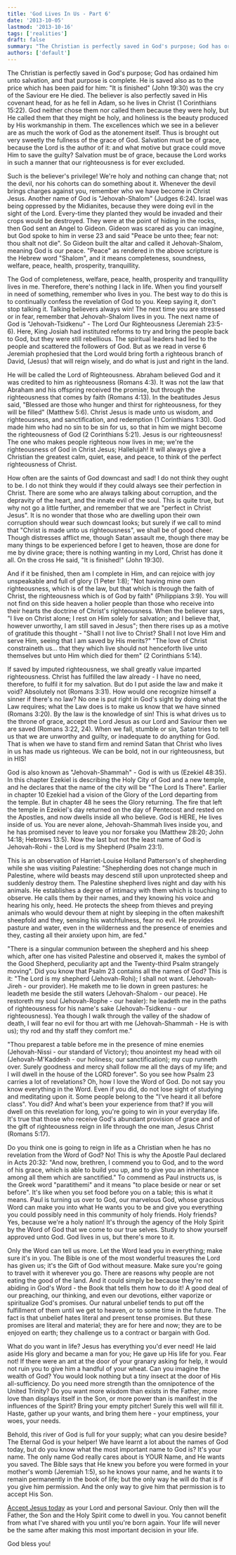 ```yaml
---
title: 'God Lives In Us - Part 6'
date: '2013-10-05'
lastmod: '2013-10-16'
tags: ['realities']
draft: false
summary: "The Christian is perfectly saved in God's purpose; God has ordained him unto salvation, and that purpose is complete."
authors: ['default']
---
```


The Christian is perfectly saved in God's purpose; God has ordained him unto salvation, and that purpose is complete. He is saved also as to the price which has been paid for him: "It is finished" (John 19:30) was the cry of the Saviour ere He died. The believer is also perfectly saved in His covenant head, for as he fell in Adam, so he lives in Christ (1 Corinthians 15:22). God neither chose them nor called them because they were holy, but He called them that they might be holy, and holiness is the beauty produced by His workmanship in them. The excellences which we see in a believer are as much the work of God as the atonement itself. Thus is brought out very sweetly the fullness of the grace of God. Salvation must be of grace, because the Lord is the author of it: and what motive but grace could move Him to save the guilty? Salvation must be of grace, because the Lord works in such a manner that our righteousness is for ever excluded.

Such is the believer's privilege! We're holy and nothing can change that; not the devil, nor his cohorts can do something about it. Whenever the devil brings charges against you, remember who we have become in Christ Jesus. Another name of God is "Jehovah-Shalom" (Judges 6:24). Israel was being oppressed by the Midianites, because they were doing evil in the sight of the Lord. Every-time they planted they would be invaded and their crops would be destroyed. They were at the point of hiding in the rocks, then God sent an Angel to Gideon. Gideon was scared as you can imagine, but God spoke to him in verse 23 and said "Peace be unto thee; fear not: thou shalt not die". So Gideon built the altar and called it Jehovah-Shalom, meaning God is our peace. "Peace" as rendered in the above scripture is the Hebrew word "Shalom", and it means completeness, soundness, welfare, peace, health, prosperity, tranquillity.

The God of completeness, welfare, peace, health, prosperity and tranquillity lives in me. Therefore, there's nothing I lack in life. When you find yourself in need of something, remember who lives in you. The best way to do this is to continually confess the revelation of God to you. Keep saying it, don't stop talking it. Talking believers always win! The next time you are stressed or in fear, remember that Jehovah-Shalom lives in you. The next name of God is "Jehovah-Tsidkenu" - The Lord Our Righteousness (Jeremiah 23:5-6). Here, King Josiah had instituted reforms to try and bring the people back to God, but they were still rebellious. The spiritual leaders had lied to the people and scattered the followers of God. But as we read in verse 6 Jeremiah prophesied that the Lord would bring forth a righteous branch of David, (Jesus) that will reign wisely, and do what is just and right in the land.

He will be called the Lord of Righteousness. Abraham believed God and it was credited to him as righteousness (Romans 4:3). It was not the law that Abraham and his offspring received the promise, but through the righteousness that comes by faith (Romans 4:13). In the beatitudes Jesus said, "Blessed are those who hunger and thirst for righteousness, for they will be filled" (Matthew 5:6). Christ Jesus is made unto us wisdom, and righteousness, and sanctification, and redemption (1 Corinthians 1:30). God made him who had no sin to be sin for us, so that in him we might become the righteousness of God (2 Corinthians 5:21). Jesus is our righteousness! The one who makes people righteous now lives in me; we're the righteousness of God in Christ Jesus; Hallelujah! It will always give a Christian the greatest calm, quiet, ease, and peace, to think of the perfect righteousness of Christ.

How often are the saints of God downcast and sad! I do not think they ought to be. I do not think they would if they could always see their perfection in Christ. There are some who are always talking about corruption, and the depravity of the heart, and the innate evil of the soul. This is quite true, but why not go a little further, and remember that we are "perfect in Christ Jesus". It is no wonder that those who are dwelling upon their own corruption should wear such downcast looks; but surely if we call to mind that "Christ is made unto us righteousness", we shall be of good cheer. Though distresses afflict me, though Satan assault me, though there may be many things to be experienced before I get to heaven, those are done for me by divine grace; there is nothing wanting in my Lord, Christ has done it all. On the cross He said, "It is finished!" (John 19:30).

And if it be finished, then am I complete in Him, and can rejoice with joy unspeakable and full of glory (1 Peter 1:8); "Not having mine own righteousness, which is of the law, but that which is through the faith of Christ, the righteousness which is of God by faith" (Philippians 3:9). You will not find on this side heaven a holier people than those who receive into their hearts the doctrine of Christ's righteousness. When the believer says, "I live on Christ alone; I rest on Him solely for salvation; and I believe that, however unworthy, I am still saved in Jesus"; then there rises up as a motive of gratitude this thought - "Shall I not live to Christ? Shall I not love Him and serve Him, seeing that I am saved by His merits?" "The love of Christ constraineth us... that they which live should not henceforth live unto themselves but unto Him which died for them" (2 Corinthians 5:14).

If saved by imputed righteousness, we shall greatly value imparted righteousness. Christ has fulfilled the law already - I have no need, therefore, to fulfil it for my salvation. But do I put aside the law and make it void? Absolutely not (Romans 3:31). How would one recognize himself a sinner if there's no law? No one is put right in God's sight by doing what the Law requires; what the Law does is to make us know that we have sinned (Romans 3:20). By the law is the knowledge of sin! This is what drives us to the throne of grace, accept the Lord Jesus as our Lord and Saviour then we are saved (Romans 3:22, 24). When we fall, stumble or sin, Satan tries to tell us that we are unworthy and guilty, or inadequate to do anything for God. That is when we have to stand firm and remind Satan that Christ who lives in us has made us righteous. We can be bold, not in our righteousness, but in HIS!

God is also known as "Jehovah-Shammah" - God is with us (Ezekiel 48:35). In this chapter Ezekiel is describing the Holy City of God and a new temple, and he declares that the name of the city will be "The Lord Is There". Earlier in chapter 10 Ezekiel had a vision of the Glory of the Lord departing from the temple. But in chapter 48 he sees the Glory returning. The fire that left the temple in Ezekiel's day returned on the day of Pentecost and rested on the Apostles, and now dwells inside all who believe. God is HERE, He lives inside of us. You are never alone, Jehovah-Shammah lives inside you, and he has promised never to leave you nor forsake you (Matthew 28:20; John 14:18; Hebrews 13:5). Now the last but not the least name of God is Jehovah-Rohi - the Lord is my Shepherd (Psalm 23:1).

This is an observation of Harriet-Louise Holland Patterson's of shepherding while she was visiting Palestine: "Shepherding does not change much in Palestine, where wild beasts may descend still upon unprotected sheep and suddenly destroy them. The Palestine shepherd lives night and day with his animals. He establishes a degree of intimacy with them which is touching to observe. He calls them by their names, and they knowing his voice and hearing his only, heed. He protects the sheep from thieves and preying animals who would devour them at night by sleeping in the often makeshift sheepfold and they, sensing his watchfulness, fear no evil. He provides pasture and water, even in the wilderness and the presence of enemies and they, casting all their anxiety upon him, are fed."

"There is a singular communion between the shepherd and his sheep which, after one has visited Palestine and observed it, makes the symbol of the Good Shepherd, peculiarity apt and the Twenty-third Psalm strangely moving". Did you know that Psalm 23 contains all the names of God? This is it: "The Lord is my shepherd (Jehovah-Rohi); I shall not want. (Jehovah-Jireh - our provider). He maketh me to lie down in green pastures: he leadeth me beside the still waters (Jehovah-Shalom - our peace). He restoreth my soul (Jehovah-Rophe - our healer): he leadeth me in the paths of righteousness for his name's sake (Jehovah-Tsidkenu - our righteousness). Yea though I walk through the valley of the shadow of death, I will fear no evil for thou art with me (Jehovah-Shammah - He is with us); thy rod and thy staff they comfort me."

"Thou preparest a table before me in the presence of mine enemies (Jehovah-Nissi - our standard of Victory); thou anointest my head with oil (Jehovah-M'Kaddesh - our holiness; our sanctification); my cup runneth over. Surely goodness and mercy shall follow me all the days of my life; and I will dwell in the house of the LORD forever". So you see how Psalm 23 carries a lot of revelations? Oh, how I love the Word of God. Do not say you know everything in the Word. Even if you did, do not lose sight of studying and meditating upon it. Some people belong to the "I've heard it all before class". You did? And what's been your experience from that? If you will dwell on this revelation for long, you're going to win in your everyday life. It's true that those who receive God's abundant provision of grace and of the gift of righteousness reign in life through the one man, Jesus Christ (Romans 5:17).

Do you think one is going to reign in life as a Christian when he has no revelation from the Word of God? No! This is why the Apostle Paul declared in Acts 20:32: "And now, brethren, I commend you to God, and to the word of his grace, which is able to build you up, and to give you an inheritance among all them which are sanctified." To commend as Paul instructs us, is the Greek word "paratithemi" and it means "to place beside or near or set before". It's like when you set food before you on a table; this is what it means. Paul is turning us over to God, our marvelous God, whose gracious Word can make you into what He wants you to be and give you everything you could possibly need in this community of holy friends. Holy friends? Yes, because we're a holy nation! It's through the agency of the Holy Spirit by the Word of God that we come to our true selves. Study to show yourself approved unto God. God lives in us, but there's more to it.

Only the Word can tell us more. Let the Word lead you in everything; make sure it's in you. The Bible is one of the most wonderful treasures the Lord has given us; it's the Gift of God without measure. Make sure you're going to travel with it wherever you go. There are reasons why people are not eating the good of the land. And it could simply be because they're not abiding in God's Word - the Book that tells them how to do it! A good deal of our preaching, our thinking, and even our devotions, either vaporize or spiritualize God's promises. Our natural unbelief tends to put off the fulfillment of them until we get to heaven, or to some time in the future. The fact is that unbelief hates literal and present tense promises. But these promises are literal and material; they are for here and now; they are to be enjoyed on earth; they challenge us to a contract or bargain with God.

What do you want in life? Jesus has everything you'd ever need! He laid aside His glory and became a man for you; He gave up His life for you. Fear not! If there were an ant at the door of your granary asking for help, it would not ruin you to give him a handful of your wheat. Can you imagine the wealth of God? You would look nothing but a tiny insect at the door of His all-sufficiency. Do you need more strength than the omnipotence of the United Trinity? Do you want more wisdom than exists in the Father, more love than displays itself in the Son, or more power than is manifest in the influences of the Spirit? Bring your empty pitcher! Surely this well will fill it. Haste, gather up your wants, and bring them here - your emptiness, your woes, your needs.

Behold, this river of God is full for your supply; what can you desire beside? The Eternal God is your helper! We have learnt a lot about the names of God today, but do you know what the most important name to God is? It's your name. The only name God really cares about is YOUR Name, and He wants you saved. The Bible says that He knew you before you were formed in your mother's womb (Jeremiah 1:5), so he knows your name, and he wants it to remain permanently in the book of life; but the only way he will do that is if you give him permission. And the only way to give him that permission is to accept His Son.

[Accept Jesus today](https://rhemafromgod.com/salvation) as your Lord and personal Saviour. Only then will the Father, the Son and the Holy Spirit come to dwell in you. You cannot benefit from what I've shared with you until you're born again. Your life will never be the same after making this most important decision in your life.

God bless you!
